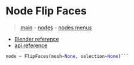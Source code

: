 # Node Flip Faces

> [main](../structure.md) - [nodes](nodes.md) - [nodes menus](nodes_menus.md)

- [Blender reference](https://docs.blender.org/manual/en/latest/modeling/geometry_nodes/mesh/flip_faces.html)
 - [api reference]({node.blender_python_ref})

```python
node = FlipFaces(mesh=None, selection=None)```
